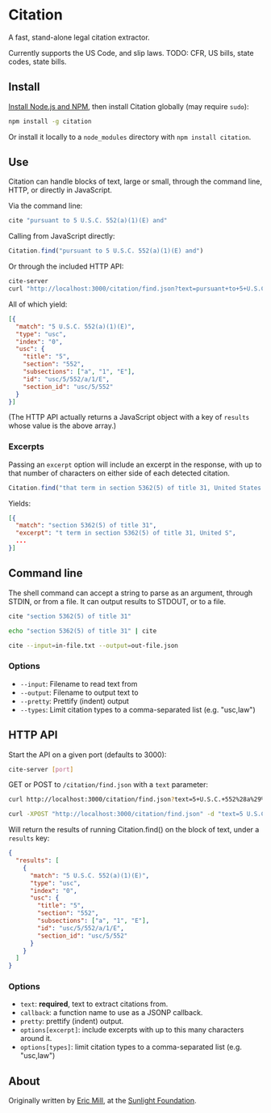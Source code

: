 # Citation

A fast, stand-alone legal citation extractor.

Currently supports the US Code, and slip laws. TODO: CFR, US bills, state codes, state bills.

## Install

[Install Node.js and NPM](http://nodejs.org/#download), then install Citation globally (may require `sudo`):

```bash
npm install -g citation
```

Or install it locally to a `node_modules` directory with `npm install citation`.

## Use

Citation can handle blocks of text, large or small, through the command line, HTTP, or directly in JavaScript.

Via the command line:

```bash
cite "pursuant to 5 U.S.C. 552(a)(1)(E) and"
```

Calling from JavaScript directly:

```javascript
Citation.find("pursuant to 5 U.S.C. 552(a)(1)(E) and")
```

Or through the included HTTP API:

```bash
cite-server
curl "http://localhost:3000/citation/find.json?text=pursuant+to+5+U.S.C.+552%28a%29%281%29%28E%29+and"
```

All of which yield:

```json
[{
  "match": "5 U.S.C. 552(a)(1)(E)",
  "type": "usc",
  "index": "0",
  "usc": {
    "title": "5",
    "section": "552",
    "subsections": ["a", "1", "E"],
    "id": "usc/5/552/a/1/E",
    "section_id": "usc/5/552"
  }
}]
```

(The HTTP API actually returns a JavaScript object with a key of `results` whose value is the above array.)

### Excerpts

Passing an `excerpt` option will include an excerpt in the response, with up to that number of characters on either side of each detected citation.

```javascript
Citation.find("that term in section 5362(5) of title 31, United States Code.", {excerpt: 10})
```

Yields:

```json
[{
  "match": "section 5362(5) of title 31",
  "excerpt": "t term in section 5362(5) of title 31, United S",
  ...
}]
```


## Command line

The shell command can accept a string to parse as an argument, through STDIN, or from a file. It can output results to STDOUT, or to a file.

```bash
cite "section 5362(5) of title 31"

echo "section 5362(5) of title 31" | cite

cite --input=in-file.txt --output=out-file.json
```

### Options

* `--input`: Filename to read text from
* `--output`: Filename to output text to
* `--pretty`: Prettify (indent) output
* `--types`: Limit citation types to a comma-separated list (e.g. "usc,law")

## HTTP API

Start the API on a given port (defaults to 3000):

```bash
cite-server [port]
```

GET or POST to `/citation/find.json` with a `text` parameter:

```bash    
curl http://localhost:3000/citation/find.json?text=5+U.S.C.+552%28a%29%281%29%28E%29

curl -XPOST "http://localhost:3000/citation/find.json" -d "text=5 U.S.C. 552(a)(1)(E)"
```

Will return the results of running Citation.find() on the block of text, under a `results` key:

```json
{
  "results": [
    {
      "match": "5 U.S.C. 552(a)(1)(E)",
      "type": "usc",
      "index": "0",
      "usc": {
        "title": "5",
        "section": "552",
        "subsections": ["a", "1", "E"],
        "id": "usc/5/552/a/1/E",
        "section_id": "usc/5/552"
      }
    }
  ]
}
```

### Options

* `text`: **required**, text to extract citations from.
* `callback`: a function name to use as a JSONP callback.
* `pretty`: prettify (indent) output.
* `options[excerpt]`: include excerpts with up to this many characters around it.
* `options[types]`: limit citation types to a comma-separated list (e.g. "usc,law")


## About

Originally written by [Eric Mill](http://twitter.com/konklone), at the [Sunlight Foundation](http://sunlightfoundation.com).